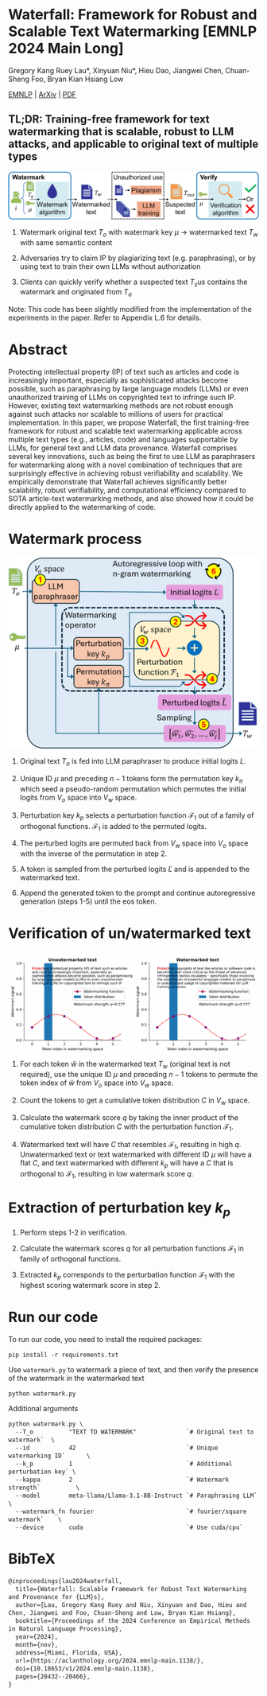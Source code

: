 # Waterfall: Framework for Robust and Scalable Text Watermarking [EMNLP 2024 Main Long]
Gregory Kang Ruey Lau*, Xinyuan Niu*, Hieu Dao, Jiangwei Chen, Chuan-Sheng Foo, Bryan Kian Hsiang Low

[EMNLP](https://aclanthology.org/2024.emnlp-main.1138/) | [ArXiv](https://arxiv.org/abs/2407.04411) | [PDF](https://arxiv.org/pdf/2407.04411)

## TL;DR: Training-free framework for text watermarking that is scalable, robust to LLM attacks, and applicable to original text of multiple types 

![Alt text](Images/Problem_formulation.jpg "")

1. Watermark original text $T_o$ with watermark key $\mu$ → watermarked text $T_w$ with same semantic content

2. Adversaries try to claim IP by plagiarizing text (e.g. paraphrasing), or by using text to train their own LLMs without authorization

3. Clients can quickly verify whether a suspected text $T_sus$ contains the watermark and originated from $T_o$

Note: This code has been slightly modified from the implementation of the experiments in the paper. Refer to Appendix L.6 for details.

# Abstract
Protecting intellectual property (IP) of text such as articles and code is increasingly important, especially as sophisticated attacks become possible, such as paraphrasing by large language models (LLMs) or even unauthorized training of LLMs on copyrighted text to infringe such IP. However, existing text watermarking methods are not robust enough against such attacks nor scalable to millions of users for practical implementation. In this paper, we propose Waterfall, the first training-free framework for robust and scalable text watermarking applicable across multiple text types (e.g., articles, code) and languages supportable by LLMs, for general text and LLM data provenance. Waterfall comprises several key innovations, such as being the first to use LLM as paraphrasers for watermarking along with a novel combination of techniques that are surprisingly effective in achieving robust verifiability and scalability. We empirically demonstrate that Waterfall achieves significantly better scalability, robust verifiability, and computational efficiency compared to SOTA article-text watermarking methods, and also showed how it could be directly applied to the watermarking of code.

# Watermark process

![Alt text](Images/Watermarking_process.png "")

1. Original text $T_o$ is fed into LLM paraphraser to produce initial logits $L$.

2. Unique ID $\mu$ and preceding $n-1$ tokens form the permutation key $k_\pi$ which seed a pseudo-random permutation which permutes the initial logits from $V_o$ space into $V_w$ space.

3. Perturbation key $k_p$ selects a perturbation function $\mathcal{F}_1$ out of a family of orthogonal functions. $\mathcal{F}_1$ is added to the permuted logits.

4. The perturbed logits are permuted back from $V_w$ space into $V_o$ space with the inverse of the permutation in step 2.

5. A token is sampled from the perturbed logits $\check{L}$ and is appended to the watermarked text.

6. Append the generated token to the prompt and continue autoregressive generation (steps 1-5) until the eos token.

# Verification of un/watermarked text

![Alt text](Images/Illustration.gif "Text watermarked with a sine-watermark shows the watermark signal when verified with the correct key")

1. For each token $\hat{w}$ in the watermarked text $T_w$ (original text is not required), use the unique ID $\mu$ and preceding $n-1$ tokens to permute the token index of $\hat{w}$ from $V_o$ space into $V_w$ space.

2. Count the tokens to get a cumulative token distribution $C$ in $V_w$ space.

3. Calculate the watermark score $q$ by taking the inner product of the cumulative token distribution $C$ with the perturbation function $\mathcal{F}_1$.

4. Watermarked text will have $C$ that resembles $\mathcal{F}_1$, resulting in high $q$. Unwatermarked text or text watermarked with different ID $\mu$ will have a flat $C$, and text watermarked with different $k_p$ will have a $C$ that is orthogonal to $\mathcal{F}_1$, resulting in low watermark score $q$.

# Extraction of perturbation key $k_p$

1. Perform steps 1-2 in verification.

2. Calculate the watermark scores $q$ for all perturbation functions $\mathcal{F}_1$ in family of orthogonal functions.

3. Extracted $k_p$ corresponds to the perturbation function $\mathcal{F}_1$ with the highest scoring watermark score in step 2.

# Run our code
To run our code, you need to install the required packages:
```
pip install -r requirements.txt
```

Use `watermark.py` to watermark a piece of text, and then verify the presence of the watermark in the watermarked text
```
python watermark.py
```

Additional arguments
```
python watermark.py \
  --T_o          "TEXT TO WATERMARK"              `# Original text to watermark`  \
  --id           42                               `# Unique watermarking ID`      \
  --k_p          1                                `# Additional perturbation key` \
  --kappa        2                                `# Watermark strength`          \
  --model        meta-llama/Llama-3.1-8B-Instruct `# Paraphrasing LLM`            \
  --watermark_fn fourier                          `# fourier/square watermark`    \
  --device       cuda                             `# Use cuda/cpu`
```

# BibTeX
```
@inproceedings{lau2024waterfall,
  title={Waterfall: Scalable Framework for Robust Text Watermarking and Provenance for {LLM}s},
  author={Lau, Gregory Kang Ruey and Niu, Xinyuan and Dao, Hieu and Chen, Jiangwei and Foo, Chuan-Sheng and Low, Bryan Kian Hsiang},
  booktitle={Proceedings of the 2024 Conference on Empirical Methods in Natural Language Processing},
  year={2024},
  month={nov},
  address={Miami, Florida, USA},
  url={https://aclanthology.org/2024.emnlp-main.1138/},
  doi={10.18653/v1/2024.emnlp-main.1138},
  pages={20432--20466},
}

```